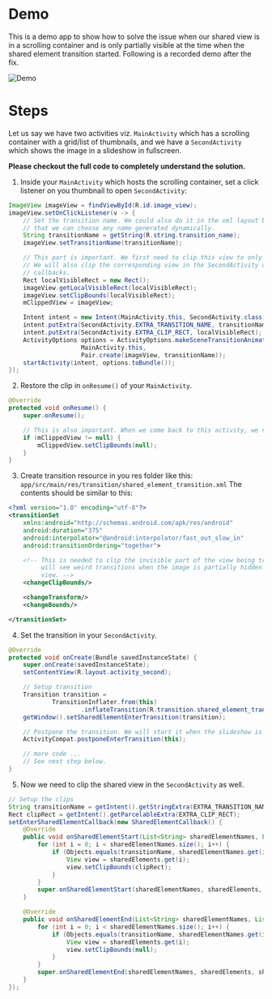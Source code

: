 # Demo
This is a demo app to show how to solve the issue when our shared view is in a scrolling container and is only partially visible at the time when the shared element transition started. Following is a recorded demo after the fix.

![Demo](demo.gif)

# Steps

Let us say we have two activities viz. `MainActivity` which has a scrolling container with a grid/list of thumbnails, and we have a `SecondActivity` which shows the image in a slideshow in fullscreen.

**Please checkout the full code to completely understand the solution.**

1. Inside your `MainActivity` which hosts the scrolling container, set a click listener on you thumbnail to open `SecondActivity`:
```java
ImageView imageView = findViewById(R.id.image_view);
imageView.setOnClickListener(v -> {
    // Set the transition name. We could also do it in the xml layout but this is to demo
    // that we can choose any name generated dynamically.
    String transitionName = getString(R.string.transition_name);
    imageView.setTransitionName(transitionName);

    // This part is important. We first need to clip this view to only its visible part.
    // We will also clip the corresponding view in the SecondActivity using shared element
    // callbacks.
    Rect localVisibleRect = new Rect();
    imageView.getLocalVisibleRect(localVisibleRect);
    imageView.setClipBounds(localVisibleRect);
    mClippedView = imageView;

    Intent intent = new Intent(MainActivity.this, SecondActivity.class);
    intent.putExtra(SecondActivity.EXTRA_TRANSITION_NAME, transitionName);
    intent.putExtra(SecondActivity.EXTRA_CLIP_RECT, localVisibleRect);
    ActivityOptions options = ActivityOptions.makeSceneTransitionAnimation(
                    MainActivity.this,
                    Pair.create(imageView, transitionName));
    startActivity(intent, options.toBundle());
});
```
2. Restore the clip in `onResume()` of your `MainActivity`.
```java
@Override
protected void onResume() {
    super.onResume();

    // This is also important. When we come back to this activity, we need to reset the clip.
    if (mClippedView != null) {
        mClippedView.setClipBounds(null);
    }
}
```
3. Create transition resource in you res folder like this:
`app/src/main/res/transition/shared_element_transition.xml`
The contents should be similar to this:
```xml
<?xml version="1.0" encoding="utf-8"?>
<transitionSet
    xmlns:android="http://schemas.android.com/apk/res/android"
    android:duration="375"
    android:interpolator="@android:interpolator/fast_out_slow_in"
    android:transitionOrdering="together">

    <!-- This is needed to clip the invisible part of the view being transitioned. Otherwise we
         will see weird transitions when the image is partially hidden behind appbar or any other
         view. -->
    <changeClipBounds/>

    <changeTransform/>
    <changeBounds/>

</transitionSet>
```
4. Set the transition in your `SecondActivity`.

```java
@Override
protected void onCreate(Bundle savedInstanceState) {
    super.onCreate(savedInstanceState);
    setContentView(R.layout.activity_second);

    // Setup transition
    Transition transition =
            TransitionInflater.from(this)
                    .inflateTransition(R.transition.shared_element_transition);
    getWindow().setSharedElementEnterTransition(transition);

    // Postpone the transition. We will start it when the slideshow is ready.
    ActivityCompat.postponeEnterTransition(this);

    // more code ... 
    // See next step below.
}
```
5. Now we need to clip the shared view in the `SecondActivity` as well.
```java
// Setup the clips
String transitionName = getIntent().getStringExtra(EXTRA_TRANSITION_NAME);
Rect clipRect = getIntent().getParcelableExtra(EXTRA_CLIP_RECT);
setEnterSharedElementCallback(new SharedElementCallback() {
    @Override
    public void onSharedElementStart(List<String> sharedElementNames, List<View> sharedElements, List<View> sharedElementSnapshots) {
        for (int i = 0; i < sharedElementNames.size(); i++) {
            if (Objects.equals(transitionName, sharedElementNames.get(i))) {
                View view = sharedElements.get(i);
                view.setClipBounds(clipRect);
            }
        }
        super.onSharedElementStart(sharedElementNames, sharedElements, sharedElementSnapshots);
    }

    @Override
    public void onSharedElementEnd(List<String> sharedElementNames, List<View> sharedElements, List<View> sharedElementSnapshots) {
        for (int i = 0; i < sharedElementNames.size(); i++) {
            if (Objects.equals(transitionName, sharedElementNames.get(i))) {
                View view = sharedElements.get(i);
                view.setClipBounds(null);
            }
        }
        super.onSharedElementEnd(sharedElementNames, sharedElements, sharedElementSnapshots);
    }
});
```